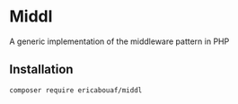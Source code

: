 # Middl

A generic implementation of the middleware pattern in PHP

## Installation

```bash
composer require ericabouaf/middl
```
